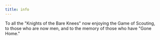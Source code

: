 ```yaml
---
title: info
---
```


To all the "Knights of the Bare Knees" now enjoying the Game of Scouting, to those who are now men, and to the memory of those who have "Gone Home."
